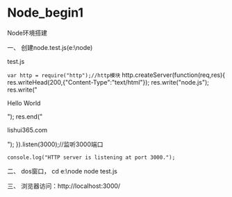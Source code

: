 # Node_begin1
Node环境搭建

一、
创建node.test.js(e:\node)

test.js

`var http = require("http");//http模块`
http.createServer(function(req,res){
	res.writeHead(200,{"Content-Type":"text/html"});
	res.write("node.js");
	res.write("<p>Hello World</p>");
	res.end("<p>lishui365.com</p>");
}).listen(3000);//监听3000端口
```
console.log("HTTP server is listening at port 3000.");
```
二、
dos窗口，
cd e:\node
node test.js

三、
浏览器访问：http://localhost:3000/
